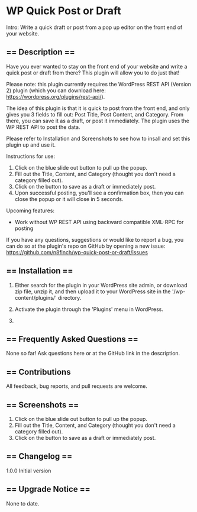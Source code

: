 # WP Quick Post or Draft

Intro: Write a quick draft or post from a pop up editor on the front end of your website.

## == Description ==
Have you ever wanted to stay on the front end of your website and write a quick post or draft from there? This plugin will allow you to do just that!

Please note: this plugin currently requires the WordPress REST API (Version 2) plugin (which you can download here: https://wordpress.org/plugins/rest-api/).

The idea of this plugin is that it is quick to post from the front end, and only gives you 3 fields to fill out: Post Title, Post Content, and Category. From there, you can save it as a draft, or post it immediately. The plugin uses the WP REST API to post the data.

Please refer to Installation and Screenshots to see how to insall and set this plugin up and use it.

Instructions for use:
1. Click on the blue slide out button to pull up the popup.
2. Fill out the Title, Content, and Category (thought you don't need a category filled out).
3. Click on the button to save as a draft or immediately post.
4. Upon successful posting, you'll see a confirmation box, then you can close the popup or it will close in 5 seconds.

Upcoming features:

- Work without WP REST API using backward compatible XML-RPC for posting

If you have any questions, suggestions or would like to report a bug, you can do so at the plugin\'s repo on GitHub by opening a new issue: https://github.com/n8finch/wp-quick-post-or-draft/issues



## == Installation ==
1. Either search for the plugin in your WordPress site admin, or download zip file, unzip it, and then upload it to your WordPress site in the \'/wp-content/plugins/\' directory.

2. Activate the plugin through the \'Plugins\' menu in WordPress.

3. 

## == Frequently Asked Questions ==
None so far! Ask questions here or at the GitHub link in the description.


## == Contributions

All feedback, bug reports, and pull requests are welcome.

## == Screenshots ==
1. Click on the blue slide out button to pull up the popup.
2. Fill out the Title, Content, and Category (thought you don't need a category filled out).
3. Click on the button to save as a draft or immediately post.

## == Changelog ==
1.0.0 Initial version

## == Upgrade Notice ==
None to date.